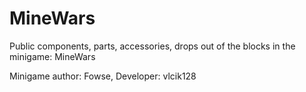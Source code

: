 # MineWars
Public components, parts, accessories, drops out of the blocks in the minigame: MineWars

Minigame author: Fowse, Developer: vlcik128
